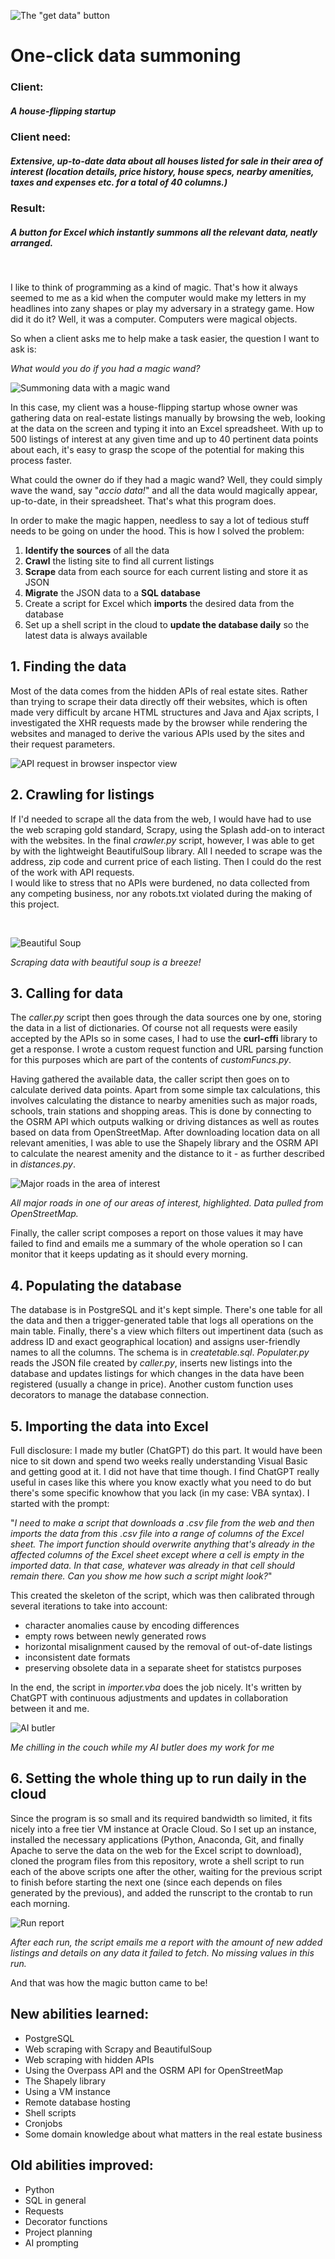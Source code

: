 ![The "get data" button](https://www.dropbox.com/scl/fi/ccn6rbuz6j7palgw2j7sy/ExcelPhase1button.png?rlkey=w6b8unkea1nl6rdb2cc49x6ko&raw=1)

# One-click data summoning

### **Client**: 
##### A house-flipping startup
### **Client need**: 
##### Extensive, up-to-date data about all houses listed for sale in their area of interest (location details, price history, house specs, nearby amenities, taxes and expenses etc. for a total of 40 columns.)

### **Result**: 
##### A button for Excel which instantly summons all the relevant data, neatly arranged.

<br/>

I like to think of programming as a kind of magic. That's how it always seemed to me as a kid when the computer would make my letters in my headlines into zany shapes or play my adversary in a strategy game. How did it do it? Well, it was a computer. Computers were magical objects.

So when a client asks me to help make a task easier, the question I want to ask is: 

*What would you do if you had a magic wand?*

![Summoning data with a magic wand](https://www.dropbox.com/scl/fi/rdnuwf1ixy2jwh2coanri/data-magic-small.jpg?rlkey=h9u9806vjjkrvm15xsc5671yn&raw=1)

In this case, my client was a house-flipping startup whose owner was gathering data on real-estate listings manually by browsing the web, looking at the data on the screen and typing it into an Excel spreadsheet. With up to 500 listings of interest at any given time and up to 40 pertinent data points about each, it's easy to grasp the scope of the potential for making this process faster. 

What could the owner do if they had a magic wand? Well, they could simply wave the wand, say "*accio data!*" and all the data would magically appear, up-to-date, in their spreadsheet. That's what this program does.

In order to make the magic happen, needless to say a lot of tedious stuff needs to be going on under the hood. This is how I solved the problem:

1. **Identify the sources** of all the data
2. **Crawl** the listing site to find all current listings
3. **Scrape** data from each source for each current listing and store it as JSON
4. **Migrate** the JSON data to a **SQL database**
5. Create a script for Excel which **imports** the desired data from the database
6. Set up a shell script in the cloud to **update the database daily** so the latest data is always available


## 1. Finding the data
Most of the data comes from the hidden APIs of real estate sites. Rather than trying to scrape their data directly off their websites, which is often made very difficult by arcane HTML structures and Java and Ajax scripts, I investigated the XHR requests made by the browser while rendering the websites and managed to derive the various APIs used by the sites and their request parameters.

![API request in browser inspector view](https://www.dropbox.com/scl/fi/rmo093mjvveo2uybjp7g6/Phase1Inspector.png?rlkey=x8czw2ewm62uk0jq8fhkp1yzg&raw=1)


## 2. Crawling for listings
If I'd needed to scrape all the data from the web, I would have had to use the web scraping gold standard, Scrapy, using the Splash add-on to interact with the websites. In the final *crawler.py* script, however, I was able to get by with the lightweight BeautifulSoup library. All I needed to scrape was the address, zip code and current price of each listing. Then I could do the rest of the work with API requests. <br/>
I would like to stress that no APIs were burdened, no data collected from any competing business, nor any robots.txt violated during the making of this project.

<br/>

![Beautiful Soup](https://www.dropbox.com/scl/fi/6uc4cn2dkr222kixheiyk/beautiful-soup-small.jpg?rlkey=6wzxribde1q8h2xmbts0s3pil&raw=1)

*Scraping data with beautiful soup is a breeze!*

## 3. Calling for data
The *caller.py* script then goes through the data sources one by one, storing the data in a list of dictionaries. Of course not all requests were easily accepted by the APIs so in some cases, I had to use the **curl-cffi** library to get a response. I wrote a custom request function and URL parsing function for this purposes which are part of the contents of *customFuncs.py*.

Having gathered the available data, the caller script then goes on to calculate derived data points. Apart from some simple tax calculations, this involves calculating the distance to nearby amenities such as major roads, schools, train stations and shopping areas. This is done by connecting to the OSRM API which outputs walking or driving distances as well as routes based on data from OpenStreetMap. After downloading location data on all relevant amenities, I was able to use the Shapely library and the OSRM API to calculate the nearest amenity and the distance to it - as further described in *distances.py*.

![Major roads in the area of interest](https://www.dropbox.com/scl/fi/lfcxbwxumf4os2mymuzgs/Stoerre-veje-small.png?rlkey=s49tsp1pm9feg311trpg2rsgx&raw=1)

*All major roads in one of our areas of interest, highlighted. Data pulled from OpenStreetMap.*

Finally, the caller script composes a report on those values it may have failed to find and emails me a summary of the whole operation so I can monitor that it keeps updating as it should every morning.


## 4. Populating the database
The database is in PostgreSQL and it's kept simple. There's one table for all the data and then a trigger-generated table that logs all operations on the main table. Finally, there's a view which filters out impertinent data (such as address ID and exact geographical location) and assigns user-friendly names to all the columns. The schema is in *createtable.sql*. *Populater.py* reads the JSON file created by *caller.py*, inserts new listings into the database and updates listings for which changes in the data have been registered (usually a change in price). Another custom function uses decorators to manage the database connection.


## 5. Importing the data into Excel
Full disclosure: I made my butler (ChatGPT) do this part. It would have been nice to sit down and spend two weeks really understanding Visual Basic and getting good at it. I did not have that time though. I find ChatGPT really useful in cases like this where you know exactly what you need to do but there's some specific knowhow that you lack (in my case: VBA syntax). I started with the prompt:

"*I need to make a script that downloads a .csv file from the web and then imports the data from this .csv file into a range of columns of the Excel sheet. The import function should overwrite anything that's already in the affected columns of the Excel sheet except where a cell is empty in the imported data. In that case, whatever was already in that cell should remain there. Can you show me how such a script might look?*"

This created the skeleton of the script, which was then calibrated through several iterations to take into account:
- character anomalies cause by encoding differences
- empty rows between newly generated rows
- horizontal misalignment caused by the removal of out-of-date listings
- inconsistent date formats
- preserving obsolete data in a separate sheet for statistcs purposes

In the end, the script in *importer.vba* does the job nicely. It's written by ChatGPT with continuous adjustments and updates in collaboration between it and me.

![AI butler](https://www.dropbox.com/scl/fi/qoy9yw9jarmkk69fte4p2/AI-butler-small.jpg?rlkey=5m1s3kmkx8k3k4hqpxwo4dboq&raw=1)

*Me chilling in the couch while my AI butler does my work for me*


## 6. Setting the whole thing up to run daily in the cloud
Since the program is so small and its required bandwidth so limited, it fits nicely into a free tier VM instance at Oracle Cloud. So I set up an instance, installed the necessary applications (Python, Anaconda, Git, and finally Apache to serve the data on the web for the Excel script to download), cloned the program files from this repository, wrote a shell script to run each of the above scripts one after the other, waiting for the previous script to finish before starting the next one (since each depends on files generated by the previous), and added the runscript to the crontab to run each morning.

![Run report](https://www.dropbox.com/scl/fi/02pz1aknq175qnxjz7ori/run-completed-small.png?rlkey=w9m2cfqikdtnc8kxqld103uyu&raw=1)

*After each run, the script emails me a report with the amount of new added listings and details on any data it failed to fetch. No missing values in this run.*

And that was how the magic button came to be!

## New abilities learned:
- PostgreSQL
- Web scraping with Scrapy and BeautifulSoup
- Web scraping with hidden APIs
- Using the Overpass API and the OSRM API for OpenStreetMap
- The Shapely library
- Using a VM instance
- Remote database hosting
- Shell scripts
- Cronjobs
- Some domain knowledge about what matters in the real estate business

## Old abilities improved:
- Python
- SQL in general
- Requests
- Decorator functions
- Project planning
- AI prompting
